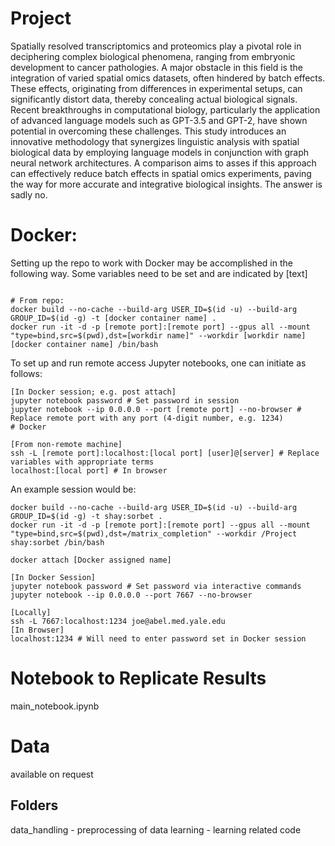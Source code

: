 # Project
Spatially resolved transcriptomics and proteomics play a pivotal role in deciphering complex biological phenomena, ranging from embryonic development to cancer pathologies. A major obstacle in this field is the integration of varied spatial omics datasets, often hindered by batch effects. These effects, originating from differences in experimental setups, can significantly distort data, thereby concealing actual biological signals. Recent breakthroughs in computational biology, particularly the application of advanced language models such as GPT-3.5 and GPT-2, have shown potential in overcoming these challenges. This study introduces an innovative methodology that synergizes linguistic analysis with spatial biological data by employing language models in conjunction with graph neural network architectures. A comparison aims to asses if this approach can effectively reduce batch effects in spatial omics experiments, paving the way for more accurate and integrative biological insights. The answer is sadly no.

# Docker:
Setting up the repo to work with Docker may be accomplished in the following way. Some variables need to be set and are indicated by [text]
```

# From repo:
docker build --no-cache --build-arg USER_ID=$(id -u) --build-arg GROUP_ID=$(id -g) -t [docker container name] .
docker run -it -d -p [remote port]:[remote port] --gpus all --mount "type=bind,src=$(pwd),dst=[workdir name]" --workdir [workdir name] [docker container name] /bin/bash
```

To set up and run remote access Jupyter notebooks, one can initiate as follows: 
```
[In Docker session; e.g. post attach]
jupyter notebook password # Set password in session
jupyter notebook --ip 0.0.0.0 --port [remote port] --no-browser # Replace remote port with any port (4-digit number, e.g. 1234) 
# Docker 

[From non-remote machine]
ssh -L [remote port]:localhost:[local port] [user]@[server] # Replace variables with appropriate terms
localhost:[local port] # In browser
```

An example session would be:
```
docker build --no-cache --build-arg USER_ID=$(id -u) --build-arg GROUP_ID=$(id -g) -t shay:sorbet .
docker run -it -d -p [remote port]:[remote port] --gpus all --mount "type=bind,src=$(pwd),dst=/matrix_completion" --workdir /Project shay:sorbet /bin/bash

docker attach [Docker assigned name]

[In Docker Session]
jupyter notebook password # Set password via interactive commands
jupyter notebook --ip 0.0.0.0 --port 7667 --no-browser

[Locally]
ssh -L 7667:localhost:1234 joe@abel.med.yale.edu
[In Browser]
localhost:1234 # Will need to enter password set in Docker session 
```
# Notebook to Replicate Results
main_notebook.ipynb

# Data
available on request

## Folders
data_handling - preprocessing of data 
learning - learning related code